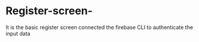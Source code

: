 # Register-screen-
It is the basic register screen connected the firebase CLI to authenticate the input data
